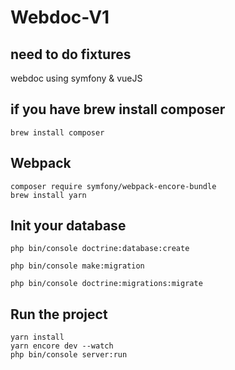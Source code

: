 # Webdoc-V1

## need to do fixtures

webdoc using symfony &amp; vueJS

## if you have brew install composer
`brew install composer`

## Webpack
`composer require symfony/webpack-encore-bundle`
<br/>
`brew install yarn`

## Init your database
`php bin/console doctrine:database:create`

`php bin/console make:migration`

`php bin/console doctrine:migrations:migrate`

## Run the project 

`yarn install`
<br/>
`yarn encore dev --watch`
<br/>
`php bin/console server:run`






